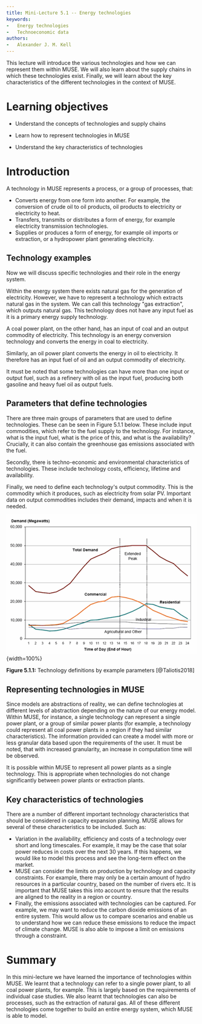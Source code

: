 ```yaml
---
title: Mini-Lecture 5.1 -- Energy technologies
keywords:
-   Energy technologies
-   Technoeconomic data
authors:
-   Alexander J. M. Kell
---
```


This lecture will introduce the various technologies and how we can represent them within MUSE. We will also learn about the supply chains in which these technologies exist. Finally, we will learn about the key characteristics of the different technologies in the context of MUSE. 

# Learning objectives

- Understand the concepts of technologies and supply chains

- Learn how to represent technologies in MUSE

- Understand the key characteristics of technologies

# Introduction

A technology in MUSE represents a process, or a group of processes, that:

- Converts energy from one form into another. For example, the conversion of crude oil to oil products, oil products to electricity or electricity to heat.
- Transfers, transmits or distributes a form of energy, for example electricity transmission technologies.
- Supplies or produces a form of energy, for example oil imports or extraction, or a hydropower plant generating electricity.

## Technology examples

Now we will discuss specific technologies and their role in the energy system.

Within the energy system there exists natural gas for the generation of electricity. However, we have to represent a technology which extracts natural gas in the system. We can call this technology "gas extraction", which outputs natural gas. This technology does not have any input fuel as it is a primary energy supply technology.

A coal power plant, on the other hand, has an input of coal and an output commodity of electricity. This technology is an energy conversion technology and converts the energy in coal to electricity. 

Similarly, an oil power plant converts the energy in oil to electricity. It therefore has an input fuel of oil and an output commodity of electricity. 

It must be noted that some technologies can have more than one input or output fuel, such as a refinery with oil as the input fuel, producing both gasoline and heavy fuel oil as output fuels.

## Parameters that define technologies

There are three main groups of parameters that are used to define technologies. These can be seen in Figure 5.1.1 below. These include input commodities, which refer to the fuel supply to the technology. For instance, what is the input fuel, what is the price of this, and what is the availability? Crucially, it can also contain the greenhouse gas emissions associated with the fuel.

Secondly, there is techno-economic and environmental characteristics of technologies. These include technology costs, efficiency, lifetime and availability. 

Finally, we need to define each technology's output commodity. This is the commodity which it produces, such as electricity from solar PV. Important data on output commodities includes their demand, impacts and when it is needed.

![](assets/Figure_5.1.1.png){width=100%}

**Figure 5.1.1:** Technology definitions by example parameters [@Taliotis2018]


## Representing technologies in MUSE

Since models are abstractions of reality, we can define technologies at different levels of abstraction depending on the nature of our energy model. Within MUSE, for instance, a single technology can represent a single power plant, or a group of similar power plants (for example, a technology could represent all coal power plants in a region if they had similar characteristics). The information provided can create a model with more or less granular data based upon the requirements of the user. It must be noted, that with increased granularity, an increase in computation time will be observed. 

It is possible within MUSE to represent all power plants as a single technology. This is appropriate when technologies do not change significantly between power plants or extraction plants.

## Key characteristics of technologies

There are a number of different important technology characteristics that should be considered in capacity expansion planning. MUSE allows for several of these characteristics to be included. Such as:

- Variation in the availability, efficiency and costs of a technology over short and long timescales. For example, it may be the case that solar power reduces in costs over the next 30 years. If this happens, we would like to model this process and see the long-term effect on the market.
- MUSE can consider the limits on production by technology and capacity constraints. For example, there may only be a certain amount of hydro resources in a particular country, based on the number of rivers etc. It is important that MUSE takes this into account to ensure that the results are aligned to the reality in a region or country.
- Finally, the emissions associated with technologies can be captured. For example, we may want to reduce the carbon dioxide emissions of an entire system. This would allow us to compare scenarios and enable us to understand how we can reduce these emissions to reduce the impact of climate change. MUSE is also able to impose a limit on emissions through a constraint.


# Summary

In this mini-lecture we have learned the importance of technologies within MUSE. We learnt that a technology can refer to a single power plant, to all coal power plants, for example. This is largely based on the requirements of individual case studies. We also learnt that technologies can also be processes, such as the extraction of natural gas. All of these different technologies come together to build an entire energy system, which MUSE is able to model.

